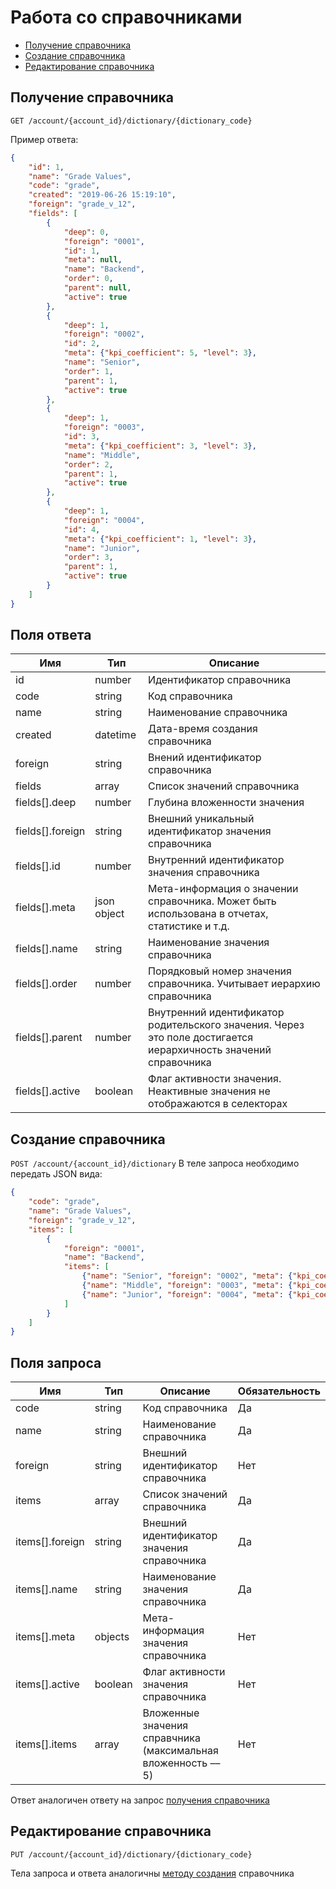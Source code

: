 # Работа со справочниками

* [Получение справочника](#get)
* [Создание справочника](#create)
* [Редактирование справочника](#edit)

<a name="get"></a>
## Получение справочника

`GET /account/{account_id}/dictionary/{dictionary_code}`

Пример ответа:

```json
{
    "id": 1,
    "name": "Grade Values",
    "code": "grade",
    "created": "2019-06-26 15:19:10",
    "foreign": "grade_v_12",
    "fields": [
        {
            "deep": 0,
            "foreign": "0001",
            "id": 1,
            "meta": null,
            "name": "Backend",
            "order": 0,
            "parent": null,
            "active": true
        },
        {
            "deep": 1,
            "foreign": "0002",
            "id": 2,
            "meta": {"kpi_coefficient": 5, "level": 3},
            "name": "Senior",
            "order": 1,
            "parent": 1,
            "active": true
        },
        {
            "deep": 1,
            "foreign": "0003",
            "id": 3,
            "meta": {"kpi_coefficient": 3, "level": 3},
            "name": "Middle",
            "order": 2,
            "parent": 1,
            "active": true
        },
        {
            "deep": 1,
            "foreign": "0004",
            "id": 4,
            "meta": {"kpi_coefficient": 1, "level": 3},
            "name": "Junior",
            "order": 3,
            "parent": 1,
            "active": true
        }
    ]
}
```

## Поля ответа
Имя |  Тип  |  Описание
---- | ----- | ---------
id | number | Идентификатор справочника
code | string | Код справочника
name | string | Наименование справочника
created | datetime | Дата-время создания справочника
foreign | string | Внений идентификатор справочника
fields | array | Список значений справочника
fields[].deep | number | Глубина вложенности значения
fields[].foreign | string | Внешний уникальный идентификатор значения справочника
fields[].id | number | Внутренний идентификатор значения справочника
fields[].meta | json object | Мета-информация о значении справочника. Может быть использована в отчетах, статистике и т.д.
fields[].name | string | Наименование значения справочника
fields[].order | number | Порядковый номер значения справочника. Учитывает иерархию справочника
fields[].parent | number | Внутренний идентификатор родительского значения. Через это поле достигается иерархичность значений справочника
fields[].active | boolean | Флаг активности значения. Неактивные значения не отображаются в селекторах


<a name="create"></a>

## Создание справочника

`POST /account/{account_id}/dictionary`
В теле запроса необходимо передать JSON вида:

```json
{
    "code": "grade",
    "name": "Grade Values",
    "foreign": "grade_v_12",
    "items": [
        {
            "foreign": "0001", 
            "name": "Backend",
            "items": [
                {"name": "Senior", "foreign": "0002", "meta": {"kpi_coefficient": 5, "level": 3}},
                {"name": "Middle", "foreign": "0003", "meta": {"kpi_coefficient": 3, "level": 3}},
                {"name": "Junior", "foreign": "0004", "meta": {"kpi_coefficient": 1, "level": 3}}
            ]
        }
    ]
}
```

## Поля запроса
Имя |  Тип  |  Описание | Обязательность
--- | ----- | --------- | --------------
code | string | Код справочника | Да
name | string | Наименование справочника | Да
foreign | string | Внешний идентификатор справочника | Нет
items | array | Список значений справочника | Да
items[].foreign | string | Внешний идентификатор значения справочника | Да
items[].name | string | Наименование значения справочника | Да
items[].meta | objects | Мета-информация значения справочника | Нет
items[].active | boolean | Флаг активности значения справочника | Нет
items[].items | array | Вложенные значения справчника (максимальная вложенность –– 5) | Нет

Ответ аналогичен ответу на запрос [получения справочника](#get)


<a name="edit"></a>

## Редактирование справочника

`PUT /account/{account_id}/dictionary/{dictionary_code}`

Тела запроса и ответа аналогичны [методу создания](#create) справочника


